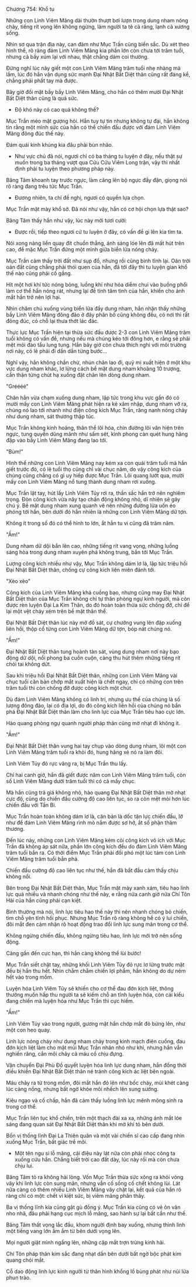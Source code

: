 




Chương 754: Khổ tu


Những con Linh Viêm Mãng dài thườn thượt bơi lượn trong dung nham nóng chảy, tiếng rít vọng lên không ngừng, làm người ta tê cả răng, lạnh cả xương sống.

Nhìn sơ qua trận địa này, can đảm như Mục Trần cũng biến sắc. Dù xét theo hình thể, rõ ràng đám Linh Viêm Mãng kia phần lớn còn chưa tới trăm tuổi, nhưng cả bầy xúm lại với nhau, thật chẳng dám coi thường.

Đừng nghĩ lúc nãy giết một con Linh Viêm Mãng trăm tuổi nhẹ nhàng mà lầm, lúc đó hắn vận dụng sức mạnh Đại Nhật Bất Diệt thân cũng rất đáng kể, chẳng phải phất tay mà được.

Bây giờ đối mặt bầy bầy Linh Viêm Mãng, cho hắn có thêm mười Đại Nhật Bất Diệt thân cũng là quá sức.

- Độ khó này có cao quá không thế?

Mục Trần méo mặt gượng hỏi. Hắn tuy tự tin nhưng không tự đại, hắn không tin rằng một mình sức của hắn có thể chiến đấu được với đám Linh Viêm Mãng đông đúc thế này.

Đám quái kinh khủng kia đâu phải bùn nhão.

- Như vực chủ đã nói, ngươi chỉ có ba tháng tu luyện ở đây, nếu thật sự muốn trong ba tháng vượt qua Cửu Cửu Viêm Long trận, vậy thì nhất định phải tu luyện theo phương pháp này.

Băng Tâm khoanh tay trước ngực, làm căng lên bộ ngực đầy đặn, giọng nói rõ ràng đang trêu tức Mục Trần.

- Đương nhiên, ta chỉ đề nghị, ngươi có quyền lựa chọn.

Mục Trần mặt mày khổ sở. Đã nói như vậy, hắn có cơ hội chọn lựa thật sao?

Băng Tâm thấy hắn như vậy, lúc này mới tươi cười:

- Được rồi, tiếp theo ngươi cứ tu luyện ở đây, có vấn đề gì lên kia tìm ta.

Nói xong nàng liền quay đít chuồn thẳng, ánh sáng lóe lên đã mất hút trên cao, để mặc Mục Trần đứng một mình giữa biển lửa nóng chảy.

Mục Trần cảm thấy trời đất như sụp đổ, nhưng rồi cũng bình tĩnh lại. Oán trời oán đất cũng chẳng phải thói quen của hắn, đã tới đây thì tu luyện gian khổ thế nào cũng phải cố gắng.

Hít một hơi khí tức nóng bỏng, luồng khí như hỏa diễm chui vào buồng phổi làm cơ thể hắn nóng rát, nhưng lại đề tỉnh tâm tình của hắn, khiến cho ánh mắt hắn trở nên lợi hại.

Nhìn chăm chú xuống vùng biển lửa đầy dung nham, hắn nhận thấy những bầy Linh Viêm Mãng đông đảo ở đây phân bố cũng không đều, có nơi thì rất đông đúc, có chỗ lại thưa thớt lác đác.

Thực lực Mục Trần hiện tại thừa sức đấu được 2-3 con Linh Viêm Mãng trăm tuổi không có vấn đề, nhưng nếu mà chúng kéo tới đông hơn, e rằng sẽ phải mệt mỏi đào tẩu lung tung. Hắn bây giờ còn chưa thích nghi với môi trường nơi này, có lẽ phải đi dần dần từng bước...

Nghĩ vậy, hắn không chần chừ, nhún chân lao đi, quỷ mị xuất hiện ở một khu vực dung nham khác, lơ lửng cách bề mặt dung nham khoảng 10 trượng, cẩn thận từng chút hạ xuống đặt chân lên dòng dung nham.

"Gréééé"

Chân hắn vừa chạm xuống dung nham, lập tức trong khu vực gần đó có mười mấy con Linh Viêm Mãng phát hiện ra kẻ xâm nhập, dung nham vỡ ra, chúng nó lao tới nhanh như điện công kích Mục Trần, răng nanh nóng chảy như dung nham, sát thương thập túc.

Mục Trần không kinh hoảng, thân thể lôi hóa, chín đường lôi văn hiện trên ngực, tung quyền dũng mãnh như sấm sét, kình phong càn quét hung hăng đập vào bầy Linh Viêm Mãng đang lao tới.

"Bùm!"

Hình thể những con Linh Viêm Mãng nay kém xa con quái trăm tuổi mà hắn giết trước đó, có lẽ tuổi thọ cũng chỉ vài chục năm, do vậy công kích của chúng cũng chẳng có gì uy hiếp được Mục Trần. Lôi quang lướt qua, mười mấy con Linh Viêm Mãng nổ tung thành dung nham rơi xuống.

Mục Trần lật tay, hút lấy Linh Viêm Tủy rơi ra, thần sắc hắn trở nên nghiêm trọng. Đòn công kích vừa nãy tạo chấn động không nhỏ, dĩ nhiên sẽ gây chú ý. Bề mặt dung nham xung quanh vẽ nên những đường lửa uốn éo phóng tới hắn, bên dưới đó hẳn nhiên là những con Linh Viêm Mãng dữ tợn.

Không ít trong số đó có thể hình to lớn, ắt hẳn tu vi cũng đã trăm năm.

"Ầm!"

Dung nham dữ dội bắn lên cao, những tiếng rít vang vọng, những luồng sáng hòa trong dung nham xuyên phá không trung, bắn tới Mục Trần.

Lượng công kích nhiều như vậy, Mục Trần không dám lơ là, lập tức triệu hồi Đại Nhật Bất Diệt thân, chống cự công kích liên miên đánh tới.

"Xèo xèo"

Công kích của Linh Viêm Mãng khá cuồng bạo, nhưng cũng may Đại Nhật Bất Diệt thân của Mục Trần không chỉ tự thân phòng ngự kinh người, mà còn được rèn luyện Đại La Kim Thân, do đó hoàn toàn thừa sức chống đỡ, chỉ để lại một vệt cháy xém trên bề mặt thân thể.

Đại Nhật Bất Diệt thân lúc này mở đồ sát, cự chưởng vung lên đập xuống liên hồi, thộp cổ từng con Linh Viêm Mãng dữ tợn, bóp nát chúng nó.

"Ầm!"

Đại Nhật Bất Diệt thân tung hoành tàn sát, vùng dung nham nơi này bạo động dữ dội, nổi phong ba cuồn cuộn, càng thu hút thêm những tiếng rít chói tai không dứt.

Sau khi triệu hồi Đại Nhật Bất Diệt thân, những con Linh Viêm Mãng vài chục tuổi căn bản chớp mắt xuất hiện là chết ngay, chỉ có những con trên trăm tuổi thì còn chống đỡ được công kích một chút.

Dù đám Linh Viêm Mãng không có linh trí, nhưng ưu thế của chúng là số lượng đông đảo, lại có địa lợi, do đó công kích liên hồi của chúng nó bắn phá Đại Nhật Bất Diệt thân làm cho linh lực của Mục Trần tiêu hao cực lớn.

Hào quang phòng ngự quanh người pháp thân cũng mờ nhạt đi không ít.

"Ầm!"

Đại Nhật Bất Diệt thân vung hai tay chụp vào dòng dung nham, lôi một con Linh Viêm Mãng trăm tuổi ra khỏi đó, hung hăng xé nó ra làm đôi.

Linh Viêm Tủy đỏ rực văng ra, bị Mục Trần thu lấy.

Chỉ hai canh giờ, hắn đã giết được năm con Linh Viêm Mãng trăm tuổi, còn số Linh Viêm Mãng dưới trăm tuổi thì có cả mấy chục.

Mà hắn cũng trả giá không nhỏ, hào quang Đại Nhật Bất Diệt thân mờ nhạt cực độ, cũng do chiến đấu cường độ cao liên tục, so ra còn mệt mỏi hơn lúc chiến đấu với Tần Bi.

Mục Trần hoàn toàn không dám lơ là, căn bản là dốc tận lực chiến đấu, lỡ như để đám Linh Viêm Mãng rình mò nắm được sơ hở, ắt số phận thảm thương.

Đến lúc này, những con Linh Viêm Mãng kém cỏi công kích vô ích với Mục Trần đã không áp sát nữa, phần lớn công kích đều do đám Linh Viêm Mãng trăm tuổi bắn ra. Có thời điểm Mục Trần phải đối phó một lúc tám con Linh Viêm Mãng trăm tuổi bắn phá.

Chiến đấu cường độ cao liên tục như thế, hắn đã bắt đầu cảm thấy chịu không nổi.

Bên trong Đại Nhật Bất Diệt thân, Mục Trần mặt mày xanh xám, tiêu hao linh lực quá nhiều và nhanh chóng như thế này, e rằng nửa canh giờ nữa Chí Tôn Hải của hắn cũng phải cạn kiệt.

Bình thường mà nói, linh lực tiêu hao thế này thì nên nhanh chóng bỏ chiến, tìm chỗ yên tĩnh hồi phục. Nhưng Mục Trần rõ ràng không hề có ý lui chiến, đôi mắt đen cảm nhận rõ hoạt động trao đổi linh lực sung mãn trong cơ thể.

Không ngừng chiến đấu, không ngừng tiêu hao, linh lực mới trở nên sống động.

Càng gần đến cực hạn, thì hắn càng không thể lùi bước!

Mục Trần siết chặt tay, những khối Linh Viêm Tủy đỏ rực lơ lửng trước mặt đều bị hắn thu hết. Nhìn chằm chằm chiến lợi phẩm, hắn không do dự ném hết vào trong mồm.

Luyện hóa Linh Viêm Tủy sẽ khiến cho cơ thể đau đớn kịch liệt, thông thường muốn hấp thu người ta sẽ kiếm chỗ an tĩnh luyện hóa, còn cái kiểu đang chiến mà luyện hóa như Mục Trần thì cực hiếm.

"Ầm!"

Linh Viêm Tủy vào trong người, gương mặt hắn chớp mắt đỏ bừng lên, như một con heo quay.

Linh lực nóng cháy như dung nham chảy trong kinh mạch điên cuồng, đau đớn kịch liệt làm cho mặt mũi Mục Trần nhăn nhó như khỉ, nhưng hắn vẫn nghiến răng, cắn môi chảy cả máu cố chịu đựng.

Vận chuyển Đại Phù Đồ quyết luyện hóa linh lực dung nham, hắn đồng thời điều khiển Đại Nhật Bất Diệt thân né tránh công kích ác liệt bên ngoài.

Máu chảy ra từ trong mồm, đôi mắt hắn đỏ lên như bốc cháy, mùi khét càng lúc càng nồng, nhưng bất ngờ khóe môi nhếch lên sung sướng.

Kiêu ngạo và cố chấp, hắn đã cảm thấy luồng linh lực mênh mông sinh ra trong cơ thể.

Mục Trần liên tục khổ chiến, trên một thạch đài xa xa, những ánh mắt lóe sáng đang quan sát Đại Nhật Bất Diệt thân khi mờ khi tỏ bên dưới.

Bốn vị thống lĩnh Đại La Thiên quân và một vài chiến sĩ cao cấp đang nhìn xuống Mục Trần, bất giác trề môi.

- Một tên ngu si lỗ mãng, cái điệu này lát nữa còn phải nhọc công ta xuống cứu hắn. Chẳng biết trời cao đất dày, lúc này rồi mà còn chưa chịu lui.

Băng Tâm tỏ ra không hài lòng. Vốn Mục Trần thừa sức xông ra khỏi vòng vây khi linh lực còn sung mãn, nhưng vẫn cố sống cố chết không lùi. Lát nữa càng có thêm nhiều Linh Viêm Mãng vây chặt lại, kết quả của hắn rõ ràng chỉ có một: chết vì kiệt sức, bị viêm mãng phân thây.

Ba vị thống lĩnh kia cũng gật gù đồng ý. Mục Trần kia cũng có vẻ ôn văn nho nhã, đâu phải hạng cục mịch lỗ mãng, sao hành sự lại bất cẩn như thế.

Băng Tâm thất vọng lắc đầu, khom người định bay xuống, nhưng thình lình một tiếng vang lớn ầm ầm từ bên dưới vọng lên.

Mọi người giật mình ngẩng lên, những cặp mắt trợn trừng kinh hãi.

Chí Tôn pháp thân kim sắc đang nhạt dần bên dưới bất ngờ bộc phát kim quang chói mắt.

Cỗ dao động linh lực kinh người từ thân hình khổng lồ bùng phát như núi lửa phun trào.




